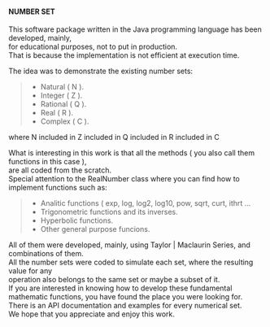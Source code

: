   
#### **NUMBER SET**  
  
This software package written in the Java programming language has been developed, mainly,  
for educational purposes, not to put in production.  
That is because the implementation is not efficient at execution time.  
  
The idea was to demonstrate the existing number sets:  
>  
> - Natural ( N ).  
> - Integer ( Z ).  
> - Rational ( Q ).  
> - Real ( R ).  
> - Complex ( C ).  
>  
  
where N included in Z included in Q included in R included in C  
  
What is interesting in this work is that all the methods ( you also call them functions in this case ),  
are all coded from the scratch.  
Special attention to the RealNumber class where you can find how to implement functions such as:  
>  
> - Analitic functions ( exp, log, log2, log10, pow, sqrt, curt, ithrt ...  
> - Trigonometric functions and its inverses.  
> - Hyperbolic functions.  
> - Other general purpose funcions.  
>  
  
All of them were developed, mainly, using Taylor | Maclaurin Series, and combinations of them.  
All the number sets were coded to simulate each set, where the resulting value for any  
operation also belongs to the same set or maybe a subset of it.  
If you are interested in knowing how to develop these fundamental mathematic functions, you have found the place you were looking for.  
There is an API documentation and examples for every numerical set.  
We hope that you appreciate and enjoy this work.  
  
      

